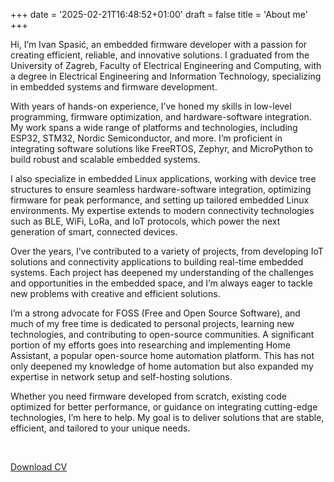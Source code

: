 +++
date = '2025-02-21T16:48:52+01:00'
draft = false
title = 'About me'
+++

Hi, I’m Ivan Spasić, an embedded firmware developer with a passion for creating efficient, reliable, and innovative solutions. I graduated from the University of Zagreb, Faculty of Electrical Engineering and Computing, with a degree in Electrical Engineering and Information Technology, specializing in embedded systems and firmware development.

With years of hands-on experience, I’ve honed my skills in low-level programming, firmware optimization, and hardware-software integration. My work spans a wide range of platforms and technologies, including ESP32, STM32, Nordic Semiconductor, and more. I’m proficient in integrating software solutions like FreeRTOS, Zephyr, and MicroPython to build robust and scalable embedded systems.

I also specialize in embedded Linux applications, working with device tree structures to ensure seamless hardware-software integration, optimizing firmware for peak performance, and setting up tailored embedded Linux environments. My expertise extends to modern connectivity technologies such as BLE, WiFi, LoRa, and IoT protocols, which power the next generation of smart, connected devices.

Over the years, I’ve contributed to a variety of projects, from developing IoT solutions and connectivity applications to building real-time embedded systems. Each project has deepened my understanding of the challenges and opportunities in the embedded space, and I’m always eager to tackle new problems with creative and efficient solutions.

I’m a strong advocate for FOSS (Free and Open Source Software), and much of my free time is dedicated to personal projects, learning new technologies, and contributing to open-source communities. A significant portion of my efforts goes into researching and implementing Home Assistant, a popular open-source home automation platform. This has not only deepened my knowledge of home automation but also expanded my expertise in network setup and self-hosting solutions.

Whether you need firmware developed from scratch, existing code optimized for better performance, or guidance on integrating cutting-edge technologies, I’m here to help. My goal is to deliver solutions that are stable, efficient, and tailored to your unique needs.

<br>

<a href="/docs/resume.pdf" class="cv-link">Download CV</a>



